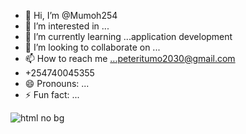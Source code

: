 - 👋 Hi, I’m @Mumoh254
- 👀 I’m interested in ...
- 🌱 I’m currently learning ...application development
- 💞️ I’m looking to collaborate on ...
- 📫 How to reach me ...peteritumo2030@gmail.com
-  +254740045355
- 😄 Pronouns: ...
- ⚡ Fun fact: ...
  
<!---
Mumoh254/Mumoh254 is a ✨ special ✨ repository because its `README.md` (this file) appears on your GitHub profile.
You can click the Preview link to take a look at your changes.
--->

![html  no  bg](https://github.com/user-attachments/assets/8b06d98e-8f51-4155-84f9-ab2095171c38)
